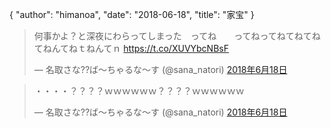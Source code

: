 {
   "author": "himanoa",
   "date": "2018-06-18",
   "title": "家宝"
}

<blockquote class="twitter-tweet" data-lang="ja"><p lang="ja" dir="ltr">何事かよ？と深夜にわらってしまった　ってね　　ってねってねてねてねてねんてねｔねんてｎ <a href="https://t.co/XUVYbcNBsF">https://t.co/XUVYbcNBsF</a></p>&mdash; 名取さな??ば〜ちゃるな〜す (@sana_natori) <a href="https://twitter.com/sana_natori/status/1008786993659011078?ref_src=twsrc%5Etfw">2018年6月18日</a></blockquote>

<blockquote class="twitter-tweet" data-lang="ja"><p lang="und" dir="ltr">・・・・？？？？ｗｗｗｗｗｗ？？？？ｗｗｗｗｗｗ</p>&mdash; 名取さな??ば〜ちゃるな〜す (@sana_natori) <a href="https://twitter.com/sana_natori/status/1008786317449150464?ref_src=twsrc%5Etfw">2018年6月18日</a></blockquote>




